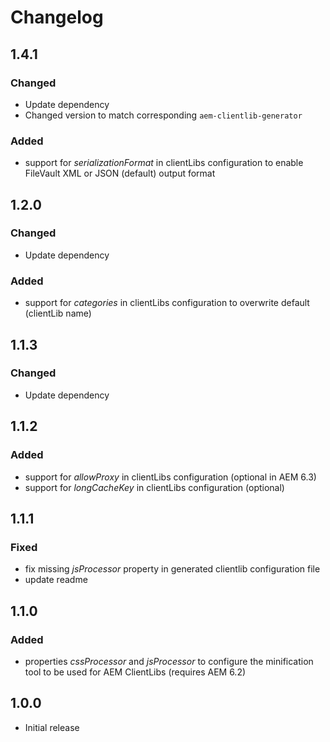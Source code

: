 # Changelog

## 1.4.1
### Changed
- Update dependency
- Changed version to match corresponding `aem-clientlib-generator`
### Added
- support for _serializationFormat_ in clientLibs configuration to enable FileVault XML or JSON (default) output format

## 1.2.0
### Changed
- Update dependency
### Added
- support for _categories_ in clientLibs configuration to overwrite default (clientLib name)

## 1.1.3
### Changed
- Update dependency

## 1.1.2
### Added
- support for _allowProxy_ in clientLibs configuration (optional in AEM 6.3)
- support for _longCacheKey_ in clientLibs configuration (optional)

## 1.1.1
### Fixed
- fix missing _jsProcessor_ property in generated clientlib configuration file
- update readme

## 1.1.0

### Added
- properties _cssProcessor_ and _jsProcessor_ to configure the minification tool to be used for AEM ClientLibs 
(requires AEM 6.2)


## 1.0.0

- Initial release
